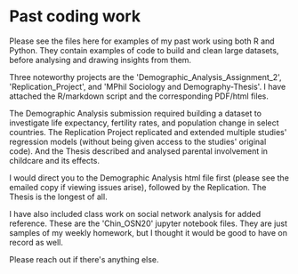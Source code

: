 # Past coding work

Please see the files here for examples of my past work using both R and Python. They contain examples of code to build and clean large datasets, before analysing and drawing insights from them.

Three noteworthy projects are the 'Demographic_Analysis_Assignment_2', 'Replication_Project', and 'MPhil Sociology and Demography-Thesis'. I have attached the R/markdown script and the corresponding PDF/html files.

The Demographic Analysis submission required building a dataset to investigate life expectancy, fertility rates, and population change in select countries. The Replication Project replicated and extended multiple studies' regression models (without being given access to the studies' original code). And the Thesis described and analysed parental involvement in childcare and its effects.

I would direct you to the Demographic Analysis html file first (please see the emailed copy if viewing issues arise), followed by the Replication. The Thesis is the longest of all.

I have also included class work on social network analysis for added reference. These are the 'Chin_OSN20' jupyter notebook files. They are just samples of my weekly homework, but I thought it would be good to have on record as well.

Please reach out if there's anything else.

